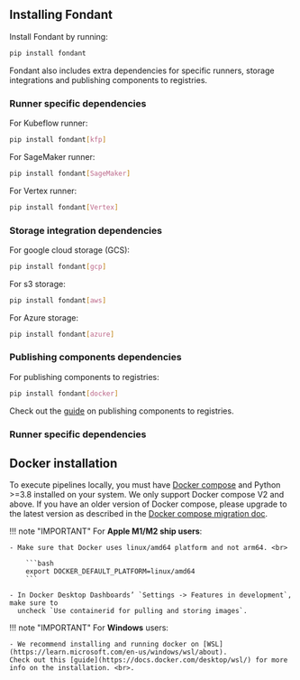 ## Installing Fondant

Install Fondant by running:

```bash
pip install fondant
```

Fondant also includes extra dependencies for specific runners, storage integrations and publishing components to registries.

### Runner specific dependencies

For Kubeflow runner:
```bash
pip install fondant[kfp]
```

For SageMaker runner:
```bash
pip install fondant[SageMaker]
```

For Vertex runner:
```bash
pip install fondant[Vertex]
```

### Storage integration dependencies

For google cloud storage (GCS):
```bash
pip install fondant[gcp]
```

For s3 storage:
```bash
pip install fondant[aws]
```

For Azure storage:
```bash
pip install fondant[azure]
```

### Publishing components dependencies

For publishing components to registries:
```bash
pip install fondant[docker]
```

Check out the [guide](../components/publishing_components.md) on publishing components to registries.

### Runner specific dependencies


## Docker installation

To execute pipelines locally, you must
have [Docker compose](https://docs.docker.com/compose/install/) and Python >=3.8
installed on your system. We only support Docker compose V2 and above. If you have an older version of
Docker compose, please upgrade to the latest version as described in the [Docker compose migration doc](https://docs.docker.com/compose/migrate/).

!!! note "IMPORTANT"
    For **Apple M1/M2 ship users**: <br>
    
    - Make sure that Docker uses linux/amd64 platform and not arm64. <br>

        ```bash
        export DOCKER_DEFAULT_PLATFORM=linux/amd64
        ```

    - In Docker Desktop Dashboards’ `Settings -> Features in development`, make sure to
      uncheck `Use containerid for pulling and storing images`.

!!! note "IMPORTANT"
    For **Windows** users: <br>
    
    - We recommend installing and running docker on [WSL](https://learn.microsoft.com/en-us/windows/wsl/about). 
    Check out this [guide](https://docs.docker.com/desktop/wsl/) for more info on the installation. <br>.